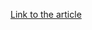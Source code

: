 [Link to the article](https://cybersecuritynews.com/palo-alto-networks-acknowledges-squarex-research-on-limitations/)
